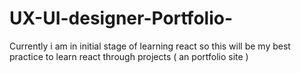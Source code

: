# UX-UI-designer-Portfolio-
Currently i am in initial stage of learning react so this will be my best practice to learn react through projects ( an portfolio site )
